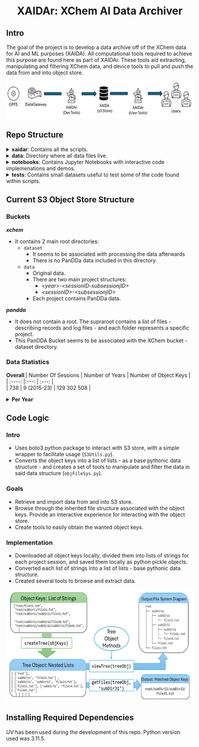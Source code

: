 # <p align="center">XAIDAr: XChem AI Data Archiver </p>

## Intro

The goal of the project is to develop a data archive off of the XChem data for AI and ML purposes (XAIDA). All computational tools required to achieve this purpose are found here as part of XAIDAr. These tools aid extracting, manipulating and filtering XChem data, and device tools to pull and push the data from and into object store.


<p align="center">
    <img src="images/xaida_overview.png" alt="Xaida Code Workflow" width="600" height="100">
</p>


## Repo Structure

<details>
<summary>
<strong> xaidar</strong>: Contains all the scripts.
</summary>
<p> &nbsp;&nbsp;&nbsp;&nbsp;&nbsp;&nbsp;&nbsp;&nbsp; Files</p>

- `s3Utils.py`: Python wrapper around boto3 to aid interaction with object store.
- `treeObj.py`: Python code to instantiate the treeObj base pythonic data structure.
- `treeObjUtils.py`: Tools to load and save a treeObj instance, and view it.
- `treeObjExtract.py`: Advanced tools to filter and identify object keys of interest.
- `sqliteUtils.py`: Tools to extract wanted information from soakDatabase.sqlite files.
- `gatewayApi.py`: Tools to interact with the API. 
<p> &nbsp;&nbsp;&nbsp;&nbsp;&nbsp;&nbsp;&nbsp;&nbsp; Folders</p>

- `tasks`: This folder contains scripts to solve specific tasks
</details>

<details>
<summary>
<strong> data</strong>: Directory where all data files live.
</summary>

- `s3Data`: Contains the data extracted from the S3 Object Store.
- `s3ObjKeys`: Contains python pickle files, each corresponding to a subset of all Object Keys Found in Object Store, as a list of strings python object.
- `s3Sizes`: Contains python pickle files, each corresponding to a dictionary with keys as a subset of object store keys and values the size of each object in bytes.
- `treeObjs`: Contains python pickle files, each representing the file system structure native to the object keys, in the form of a list of lists python objects.
</details>

<details>
<summary>
<strong> notebooks</strong>: Contains Jupyter Notebooks with interactive code implemenations and demos.
</summary>

- `tasks`: Contains jupyter notebooks which implement some of the functions in an interactive way.
- `scripts`: Contains jupyter notebooks which explain the development of each different python script.
- `demos`: Contains small demos on how to use the scripts.
</details>

<details>
<summary>
<strong> tests</strong>: Contains small datasets useful to test some of the code found within scripts.
</summary>

- `testFileSys.py` - Toy example of Object Store Keys.
</details>



## Current S3 Object Store Structure

### Buckets
***xchem***
- It contains 2 main root directories:
    - `dataset` 
        - It seems to be associated with processing the data afterwards
        - There is no PanDDa data included in this directory.
    - `data` 
        - Original data. 
        - There are two main project structures: 
            - *\<year>-\<sessionID-subsessionjID>* 
            - *\<sessionID>-\<subsessionjID>*
        - Each project contains PanDDa data.
            
***pandda***
- It does not contain a root. The supraroot contains a list of files - describing records and log files - and each folder represents a specific project.
- This PanDDA Bucket seems to be associated with the XChem bucket - dataset directory.

### Data Statistics

<strong> Overall </strong>
| Number Of Sessions | Number of Years | Number of Object Keys | 
| :----: |:---: | :---: |  
| 738 | 9 (2015-23) | 129 302 508 |  

<details>
<summary>
<strong> Per Year </strong> </summary>

| Years | Number Of Sessions | Number of Object Keys | 
| :----: |:---: | :---: |
| 2015 | 18 | 24 732 821  |
| 2016 | 72 | 32 432 198 |
| 2017 | 159 |  25 736 567 |
| 2018 | 135 | 15 224 629 |
| 2019 | 111 | 6 401 530 |
| 2020 | 122 | 12 278 697 |
| 2021 | 83 | 10 561 631 |
| 2022 | 9 | 416 678 |
| ?2023? | 29 | 1 517 757 |

</details>

## Code Logic

### Intro
- Uses boto3 python package to interact with S3 store, with a simple wrapper to facilitate usage (`S3Utils.py`).
- Converts the object keys into a list of lists - as a base pythonic data structure - and creates a set of tools to manipulate and filter the data in said data structure (`objFileSys.py`).

### Goals
- Retrieve and import data from and into S3 store.
- Browse through the inherited file structure associated with the object keys. Provide an interactive experience for interacting with the object store.
- Create tools to easily obtain the wanted object keys.

### Implementation
- Downloaded all object keys locally, divided them into lists of strings for each project session, and saved them locally as python pickle objects.
- Converted each list of strings into a list of lists - base pythonic data structure.
- Created several tools to browse and extract data.
<p align="center">
    <img src="images/xaida_workflow.png" alt="Xaida Code Workflow" width="600" height="300">
</p>


## Installing Required Dependencies
UV has been used during the development of this repo. 
Python version used was 3.11.5.